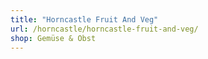```yaml
---
title: "Horncastle Fruit And Veg"
url: /horncastle/horncastle-fruit-and-veg/
shop: Gemüse & Obst
---
```

